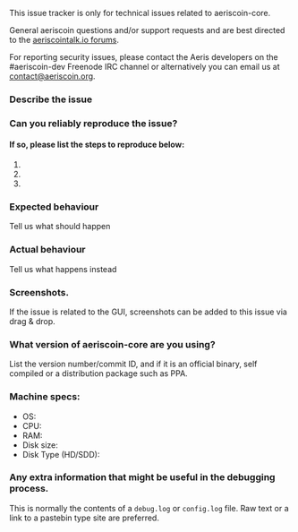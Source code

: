 <!--- Remove sections that do not apply -->

This issue tracker is only for technical issues related to aeriscoin-core.

General aeriscoin questions and/or support requests and are best directed to the [aeriscointalk.io forums](https://aeriscointalk.io/).

For reporting security issues, please contact the Aeris developers on the #aeriscoin-dev Freenode IRC channel or alternatively you can email us at contact@aeriscoin.org.

### Describe the issue

### Can you reliably reproduce the issue?
#### If so, please list the steps to reproduce below:
1.
2.
3.

### Expected behaviour
Tell us what should happen

### Actual behaviour
Tell us what happens instead

### Screenshots.
If the issue is related to the GUI, screenshots can be added to this issue via drag & drop.

### What version of aeriscoin-core are you using?
List the version number/commit ID, and if it is an official binary, self compiled or a distribution package such as PPA.

### Machine specs:
- OS:
- CPU:
- RAM:
- Disk size:
- Disk Type (HD/SDD):

### Any extra information that might be useful in the debugging process.
This is normally the contents of a `debug.log` or `config.log` file. Raw text or a link to a pastebin type site are preferred.
